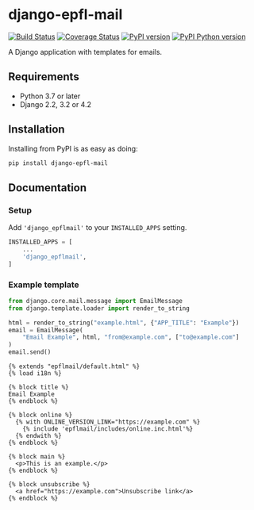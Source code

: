 django-epfl-mail
================

[![Build Status][github-actions-image]][github-actions-url]
[![Coverage Status][codecov-image]][codecov-url]
[![PyPI version][pypi-image]][pypi-url]
[![PyPI Python version][pypi-python-image]][pypi-url]

A Django application with templates for emails.

Requirements
------------

- Python 3.7 or later
- Django 2.2, 3.2 or 4.2

Installation
------------

Installing from PyPI is as easy as doing:

```bash
pip install django-epfl-mail
```

Documentation
-------------

### Setup

Add `'django_epflmail'` to your `INSTALLED_APPS` setting.

```python
INSTALLED_APPS = [
    ...
    'django_epflmail',
]
```

### Example template

```python
from django.core.mail.message import EmailMessage
from django.template.loader import render_to_string

html = render_to_string("example.html", {"APP_TITLE": "Example"})
email = EmailMessage(
    "Email Example", html, "from@example.com", ["to@example.com"]
)
email.send()
```

```htmldjango
{% extends "epflmail/default.html" %}
{% load i18n %}

{% block title %}
Email Example
{% endblock %}

{% block online %}
  {% with ONLINE_VERSION_LINK="https://example.com" %}
    {% include 'epflmail/includes/online.inc.html'%}
  {% endwith %}
{% endblock %}

{% block main %}
  <p>This is an example.</p>
{% endblock %}

{% block unsubscribe %}
  <a href="https://example.com">Unsubscribe link</a>
{% endblock %}
```

[github-actions-image]: https://github.com/epfl-si/django-epfl-mail/actions/workflows/build.yml/badge.svg?branch=main
[github-actions-url]: https://github.com/epfl-si/django-epfl-mail/actions

[codecov-image]:https://codecov.io/gh/epfl-si/django-epfl-mail/branch/main/graph/badge.svg
[codecov-url]:https://codecov.io/gh/epfl-si/django-epfl-mail

[pypi-python-image]: https://img.shields.io/pypi/pyversions/django-epfl-mail
[pypi-image]: https://img.shields.io/pypi/v/django-epfl-mail
[pypi-url]: https://pypi.org/project/django-epfl-mail/
